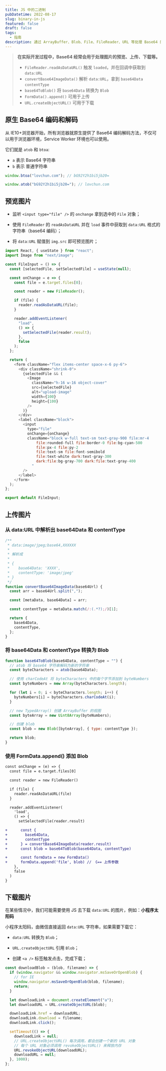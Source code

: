 ```yaml
---
title: JS 中的二进制
pubDatetime: 2022-08-17
slug: binary-in-js
featured: false
draft: false
tags:
  - 指南
description: 通过 ArrayBuffer、Blob、File、FileReader、URL 等处理 Base64 的转换，以及图片的预览、上传、下载等。
---
```


> **在实际开发过程中，Base64 经常会用于处理图片的预览、上传、下载等。**
>
> - `FileReader.readAsDataURL()` 触发 `loaded`，并在回调中获取到 `data:URL`
> - `convertBase64ImageData()` 解析 `data:URL`，拿到 `base64Data` `contentType`
> - `base64ToBlob()` 将 `base64Data` 转换为 `Blob`
> - `FormData().append()` 可用于上传
> - `URL.createObjectURL()` 可用于下载

## 原生 Base64 编码和解码

从 IE10+浏览器开始，所有浏览器就原生提供了 Base64 编码解码方法，不仅可以用于浏览器环境，Service Worker 环境也可以使用。

它们就是 `atob` 和 `btoa`:

- `a` 表示 Base64 字符串
- `b` 表示 普通字符串

```js
window.btoa("lovchun.com"); // bG92Y2h1bi5jb20=

window.atob("bG92Y2h1bi5jb20="); // lovchun.com
```

## 预览图片

- 监听 `<input type="file" />` 的 `onchange` 拿到选中的 `File` 对象；

- 使用 `FileReader` 的 `readAsDataURL` 并在 `load` 事件中获取到 `data:URL` 格式的字符串（base64 编码）；

- 将 `data:URL` 赋值到 `img.src` 即可预览图片；

```js title="FileInput.jsx"
import React, { useState } from "react";
import Image from "next/image";

const FileInput = () => {
  const [selectedFile, setSelectedFile] = useState(null);

  const onChange = e => {
    const file = e.target.files[0];

    const reader = new FileReader();

    if (file) {
      reader.readAsDataURL(file);
    }

    reader.addEventListener(
      "load",
      () => {
        setSelectedFile(reader.result);
      },
      false
    );
  };

  return (
    <form className="flex items-center space-x-6 py-6">
      <div className="shrink-0">
        {selectedFile && (
          <Image
            className="h-16 w-16 object-cover"
            src={selectedFile}
            alt="upload-image"
            width={100}
            height={100}
          />
        )}
      </div>
      <label className="block">
        <input
          type="file"
          onChange={onChange}
          className="block w-full text-sm text-gray-900 file:mr-4
              file:rounded-full file:border-0 file:bg-cyan-500
              file:px-4 file:py-2
              file:text-sm file:font-semibold
              file:text-white dark:text-gray-300
              dark:file:bg-gray-700 dark:file:text-gray-400
            "
        />
      </label>
    </form>
  );
};

export default FileInput;
```

## 上传图片

### 从 data:URL 中解析出 base64Data 和 contentType

```js title="convertBase64ImageData"
/**
 * data:image/jpeg;base64,XXXXXX
 *
 * 解析成
 *
 * {
 *    base64Data: 'XXXX',
 *    contentType: 'image/jpeg'
 * }
 */
function convertBase64ImageData(base64Url) {
  const arr = base64Url.split(",");

  const [metaData, base64Data] = arr;

  const contentType = metaData.match(/:(.*?);/)[1];

  return {
    base64Data,
    contentType,
  };
}
```

### 将 base64Data 和 contentType 转换为 Blob

```js title="base64ToBlob"
function base64ToBlob(base64Data, contentType = "") {
  // atob 将 base64 字符串解码为新的字符串
  const byteCharacters = atob(base64Data);

  // 使用 charCodeAt 将 byteCharacters 中的每个字节添加到 byteNumbers
  const byteNumbers = new Array(byteCharacters.length);

  for (let i = 0; i < byteCharacters.length; i++) {
    byteNumbers[i] = byteCharacters.charCodeAt(i);
  }

  // new TypedArray() 创建 ArrayBuffer 的视图
  const byteArray = new Uint8Array(byteNumbers);

  // 创建 blob
  const blob = new Blob([byteArray], { type: contentType });

  return blob;
}
```

### 使用 FormData.append() 添加 Blob

```diff title="FileInput.jsx"
const onChange = (e) => {
  const file = e.target.files[0]

  const reader = new FileReader()

  if (file) {
    reader.readAsDataURL(file)
  }

  reader.addEventListener(
    'load',
    () => {
      setSelectedFile(reader.result)

+      const {
+        base64Data,
+        contentType
+      } = convertBase64ImageData(reader.result)
+      const blob = base64ToBlob(base64Data, contentType)

+      const formData = new FormData()
+      formData.append('file', blob) // 《== 上传参数
    },
    false
  )
}
```

## 下载图片

在某些情况中，我们可能需要使用 JS 去下载 `data:URL` 的图片，例如：**小程序太阳码**

小程序太阳码，由微信直接返回 `data:URL` 字符串，如果需要下载它：

- `data:URL` 转换为 `Blob`；

- `URL.createObjectURL` 引用 `Blob`；

- 创建 `<a />` 标签触发点击，完成下载；

```js title="downloadBlob"
const downloadBlob = (blob, filename) => {
  if (window.navigator && window.navigator.msSaveOrOpenBlob) {
    // for IE
    window.navigator.msSaveOrOpenBlob(blob, filename);
    return;
  }

  let downloadLink = document.createElement("a");
  let downloadURL = URL.createObjectURL(blob);

  downloadLink.href = downloadURL;
  downloadLink.download = filename;
  downloadLink.click();

  setTimeout(() => {
    downloadLink = null;
    // URL.createObjectURL() 每次调用，都会创建一个新的 URL 对象
    // 每个 URL 对象必须调用 revokeObjectURL() 来释放内存
    URL.revokeObjectURL(downloadURL);
    downloadURL = null;
  }, 1000);
};
```
